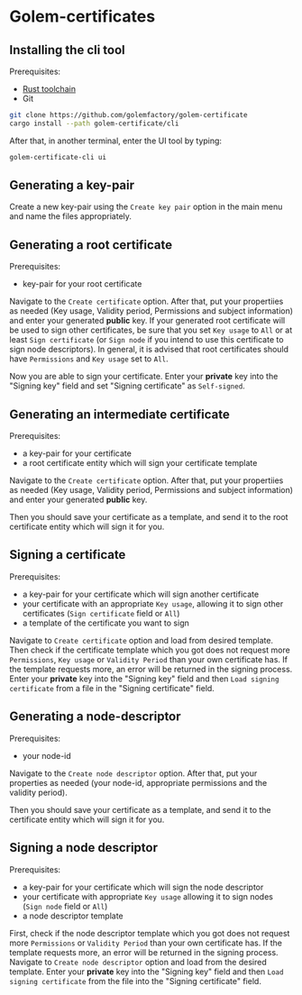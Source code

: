 # Golem-certificates

## Installing the cli tool

Prerequisites:

- [Rust toolchain](https://rustup.rs/)
- Git

```bash
git clone https://github.com/golemfactory/golem-certificate
cargo install --path golem-certificate/cli
```

After that, in another terminal, enter the UI tool by typing:

```bash
golem-certificate-cli ui
```

## Generating a key-pair

Create a new key-pair using the `Create key pair` option in the main menu and name the files appropriately.

## Generating a root certificate

Prerequisites:

- key-pair for your root certificate

Navigate to the `Create certificate` option.
After that, put your propertiies as needed (Key usage, Validity period, Permissions and subject information) and enter your generated **public** key.
If your generated root certificate will be used to sign other certificates, be sure that you set `Key usage` to `All` or at least `Sign certificate` (or `Sign node` if you intend to use this certificate to sign node descriptors).
In general, it is advised that root certificates should have `Permissions` and `Key usage` set to `All`.

Now you are able to sign your certificate.
Enter your **private** key into the "Signing key" field and set "Signing certificate" as `Self-signed`.

## Generating an intermediate certificate

Prerequisites:

- a key-pair for your certificate
- a root certificate entity which will sign your certificate template

Navigate to the `Create certificate` option.
After that, put your propertiies as needed (Key usage, Validity period, Permissions and subject information) and enter your generated **public** key.

Then you should save your certificate as a template, and send it to the root certificate entity which will sign it for you.

## Signing a certificate

Prerequisites:

- a key-pair for your certificate which will sign another certificate
- your certificate with an appropriate `Key usage`, allowing it to sign other certificates (`Sign certificate` field or `All`)
- a template of the certificate you want to sign

Navigate to `Create certificate` option and load from desired template.
Then check if the certificate template which you got does not request more `Permissions`, `Key usage` or `Validity Period` than your own certificate has.
If the template requests more, an error will be returned in the signing process.
Enter your **private** key into the "Signing key" field and then `Load signing certificate` from a file in the "Signing certificate" field.

## Generating a node-descriptor

Prerequisites:

- your node-id

Navigate to the `Create node descriptor` option.
After that, put your properties as needed (your node-id, appropriate permissions and the validity period).

Then you should save your certificate as a template, and send it to the certificate entity which will sign it for you.

## Signing a node descriptor

Prerequisites:

- a key-pair for your certificate which will sign the node descriptor
- your certificate with appropriate `Key usage` allowing it to sign nodes (`Sign node` field or `All`)
- a node descriptor template

First, check if the node descriptor template which you got does not request more `Permissions` or `Validity Period` than your own certificate has.
If the template requests more, an error will be returned in the signing process.
Navigate to `Create node descriptor` option and load from the desired template.
Enter your **private** key into the "Signing key" field and then `Load signing certificate` from the file into the "Signing certificate" field.
